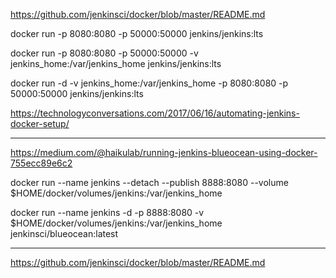
https://github.com/jenkinsci/docker/blob/master/README.md


docker run -p 8080:8080 -p 50000:50000 jenkins/jenkins:lts

docker run -p 8080:8080 -p 50000:50000 -v jenkins_home:/var/jenkins_home jenkins/jenkins:lts

docker run -d -v jenkins_home:/var/jenkins_home -p 8080:8080 -p 50000:50000 jenkins/jenkins:lts



https://technologyconversations.com/2017/06/16/automating-jenkins-docker-setup/


--------------------------------------------------------------------------------

https://medium.com/@haikulab/running-jenkins-blueocean-using-docker-755ecc89e6c2


docker run --name jenkins
--detach
--publish 8888:8080
--volume $HOME/docker/volumes/jenkins:/var/jenkins_home


docker run --name jenkins -d -p 8888:8080 -v $HOME/docker/volumes/jenkins:/var/jenkins_home jenkinsci/blueocean:latest


--------------------------------------------------------------------------------

https://github.com/jenkinsci/docker/blob/master/README.md
